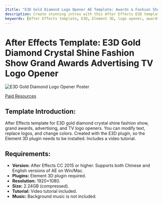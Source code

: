 ```yaml
---
2title: "E3D Gold Diamond Logo Opener AE Template: Awards & Fashion Show Intro"
description: Create stunning intros with this After Effects E3D template featuring gold diamonds and crystals. Perfect for awards, fashion shows, and advertising. Customizable text, logo, and colors. Element 3D plugin required.
keywords: [After Effects template, E3D, Element 3D, logo opener, awards show, fashion show, advertising intro, gold diamond, crystal effect]
---
```


# After Effects Template: E3D Gold Diamond Crystal Shine Fashion Show Grand Awards Advertising TV Logo Opener

![E3D Gold Diamond Logo Opener Poster](/img/Epic-Gold-Logo-Reveal.jpg)

[Paid Resources](https://wa.me/8613237610083)

## Template Introduction:

After Effects template for E3D gold diamond crystal shine fashion show, grand awards, advertising, and TV logo openers. You can modify text, replace logos, and change colors. Created with the E3D plugin, so the Element 3D plugin needs to be installed. Includes a video tutorial.

## Requirements:

*   **Version:** After Effects CC 2015 or higher. Supports both Chinese and English versions of AE on Win/Mac.
*   **Plugins:** Element 3D plugin required.
*   **Resolution:** 1920×1080.
*   **Size:** 2.24GB (compressed).
*   **Tutorial:** Video tutorial included.
*   **Music:** Background music is not included.

